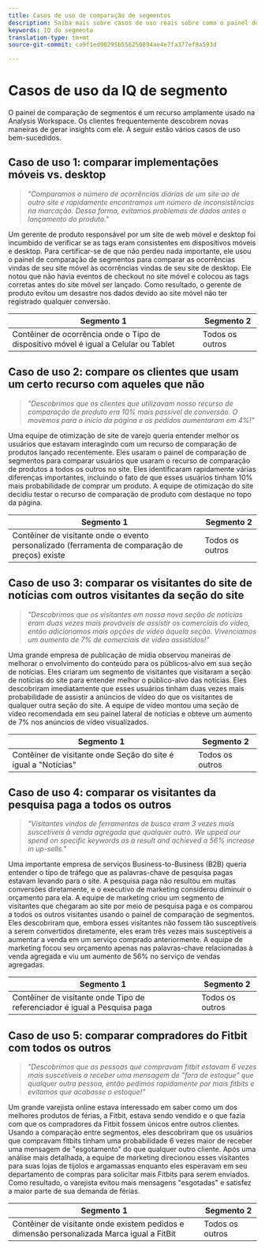 ```yaml
---
title: Casos de uso de comparação de segmentos
description: Saiba mais sobre casos de uso reais sobre como o painel de comparação de segmentos pode ser usado para obter informações sobre a estratégia de marketing.
keywords: IQ do segmento
translation-type: tm+mt
source-git-commit: ca9f1ed00295b556250894ae4e7fa377ef8a593d

---
```



# Casos de uso da IQ de segmento

O painel de comparação de segmentos é um recurso amplamente usado na Analysis Workspace. Os clientes frequentemente descobrem novas maneiras de gerar insights com ele. A seguir estão vários casos de uso bem-sucedidos.

## Caso de uso 1: comparar implementações móveis vs. desktop

> *"Comparamos o número de ocorrências diárias de um site ao de outro site e rapidamente encontramos um número de inconsistências na marcação. Dessa forma, evitamos problemas de dados antes o lançamento do produto."*

Um gerente de produto responsável por um site de web móvel e desktop foi incumbido de verificar se as tags eram consistentes em dispositivos móveis e desktop. Para certificar-se de que não perdeu nada importante, ele usou o painel de comparação de segmentos para comparar as ocorrências vindas de seu site móvel às ocorrências vindas de seu site de desktop. Ele notou que não havia eventos de checkout no site móvel e colocou as tags corretas antes do site móvel ser lançado. Como resultado, o gerente de produto evitou um desastre nos dados devido ao site móvel não ter registrado qualquer conversão. 

| Segmento 1 | Segmento 2 |
|--- |--- |
| Contêiner de ocorrência onde o Tipo de dispositivo móvel é igual a Celular ou Tablet | Todos os outros |

## Caso de uso 2: compare os clientes que usam um certo recurso com aqueles que não

> *"Descobrimos que os clientes que utilizavam nosso recurso de comparação de produto era 10% mais passível de conversão. O movemos para o início da página e os pedidos aumentaram em 4%!"*

Uma equipe de otimização de site de varejo queria entender melhor os usuários que estavam interagindo com um recurso de comparação de produtos lançado recentemente. Eles usaram o painel de comparação de segmentos para comparar usuários que usaram o recurso de comparação de produtos a todos os outros no site. Eles identificaram rapidamente várias diferenças importantes, incluindo o fato de que esses usuários tinham 10% mais probabilidade de comprar um produto. A equipe de otimização do site decidiu testar o recurso de comparação de produto com destaque no topo da página.

| Segmento 1 | Segmento 2 |
|--- |--- |
| Contêiner de visitante onde o evento personalizado (ferramenta de comparação de preços) existe | Todos os outros |

## Caso de uso 3: comparar os visitantes do site de notícias com outros visitantes da seção do site

> *"Descobrimos que os visitantes em nossa nova seção de notícias eram duas vezes mais prováveis de assistir os comerciais do vídeo, então adicionamos mais opções de vídeo àquela seção. Vivenciamos um aumento de 7% de comerciais de vídeo assistidos!"*

Uma grande empresa de publicação de mídia observou maneiras de melhorar o envolvimento do conteúdo para os públicos-alvo em sua seção de notícias. Eles criaram um segmento de visitantes que visitaram a seção de notícias do site para entender melhor o público-alvo das notícias. Eles descobriram imediatamente que esses usuários tinham duas vezes mais probabilidade de assistir a anúncios de vídeo do que os visitantes de qualquer outra seção do site. A equipe de vídeo montou uma seção de vídeo recomendada em seu painel lateral de notícias e obteve um aumento de 7% nos anúncios de vídeo visualizados.

| Segmento 1 | Segmento 2 |
|--- |--- |
| Contêiner de visitante onde Seção do site é igual a "Notícias" | Todos os outros |

## Caso de uso 4: comparar os visitantes da pesquisa paga a todos os outros

> *"Visitantes vindos de ferramentas de busca eram 3 vezes mais suscetíveis à venda agregada que qualquer outro. We upped our spend on specific keywords as a result and achieved a 56% increase in up-sells."*

Uma importante empresa de serviços Business-to-Business (B2B) queria entender o tipo de tráfego que as palavras-chave de pesquisa pagas estavam levando para o site. A pesquisa paga não resultou em muitas conversões diretamente, e o executivo de marketing considerou diminuir o orçamento para ela. A equipe de marketing criou um segmento de visitantes que chegaram ao site por meio de pesquisa paga e os comparou a todos os outros visitantes usando o painel de comparação de segmentos. Eles descobriram que, embora esses visitantes não fossem tão susceptíveis a serem convertidos diretamente, eles eram três vezes mais susceptíveis a aumentar a venda em um serviço comprado anteriormente. A equipe de marketing focou seu orçamento apenas nas palavras-chave relacionadas à venda agregada e viu um aumento de 56% no serviço de vendas agregadas.

| Segmento 1 | Segmento 2 |
|--- |--- |
| Contêiner de visitante onde Tipo de referenciador é igual a Pesquisa paga | Todos os outros |

## Caso de uso 5: comparar compradores do Fitbit com todos os outros

> *"Descobrimos que as pessoas que compravam fitbit estavam 6 vezes mais suscetíveis a receber uma mensagem de "fora de estoque" que qualquer outra pessoa, então pedimos rapidamente por mais fitbits e evitamos que acabasse o estoque!"*

Um grande varejista online estava interessado em saber como um dos melhores produtos de férias, a Fitbit, estava sendo vendido e o que fazia com que os compradores da Fitbit fossem únicos entre outros clientes. Usando a comparação entre segmentos, eles descobriram que os usuários que compravam fitbits tinham uma probabilidade 6 vezes maior de receber uma mensagem de "esgotamento" do que qualquer outro cliente. Após uma análise mais detalhada, a equipe de marketing direcionou esses visitantes para suas lojas de tijolos e argamassas enquanto eles esperavam em seu departamento de compras para solicitar mais Fitbits para serem enviados. Como resultado, o varejista evitou mais mensagens "esgotadas" e satisfez a maior parte de sua demanda de férias.

| Segmento 1 | Segmento 2 |
|--- |--- |
| Contêiner de visitante onde existem pedidos e dimensão personalizada Marca igual a FitBit | Todos os outros |
